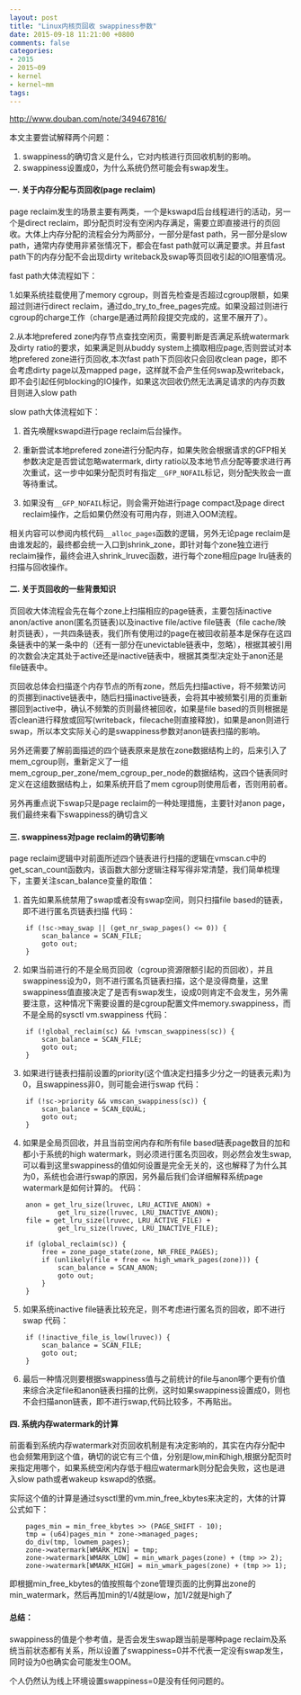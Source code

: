 ```yaml
---
layout: post
title: "Linux内核页回收 swappiness参数"
date: 2015-09-18 11:21:00 +0800
comments: false
categories:
- 2015
- 2015~09
- kernel
- kernel~mm
tags:
---
```

http://www.douban.com/note/349467816/


本文主要尝试解释两个问题：  
1. swappiness的确切含义是什么，它对内核进行页回收机制的影响。  
2. swappiness设置成0，为什么系统仍然可能会有swap发生。  

#### 一. 关于内存分配与页回收(page reclaim)

page reclaim发生的场景主要有两类，一个是kswapd后台线程进行的活动，另一个是direct reclaim，即分配页时没有空闲内存满足，需要立即直接进行的页回收。大体上内存分配的流程会分为两部分，一部分是fast path，另一部分是slow path，通常内存使用非紧张情况下，都会在fast path就可以满足要求。并且fast path下的内存分配不会出现dirty writeback及swap等页回收引起的IO阻塞情况。

fast path大体流程如下：

1.如果系统挂载使用了memory cgroup，则首先检查是否超过cgroup限额，如果超过则进行direct reclaim，通过do_try_to_free_pages完成。如果没超过则进行cgroup的charge工作（charge是通过两阶段提交完成的，这里不展开了）。

2.从本地prefered zone内存节点查找空闲页，需要判断是否满足系统watermark及dirty ratio的要求，如果满足则从buddy system上摘取相应page,否则尝试对本地prefered zone进行页回收,本次fast path下页回收只会回收clean page，即不会考虑dirty page以及mapped page，这样就不会产生任何swap及writeback，即不会引起任何blocking的IO操作，如果这次回收仍然无法满足请求的内存页数目则进入slow path

slow path大体流程如下：

1. 首先唤醒kswapd进行page reclaim后台操作。

2. 重新尝试本地prefered zone进行分配内存，如果失败会根据请求的GFP相关参数决定是否尝试忽略watermark, dirty ratio以及本地节点分配等要求进行再次重试，这一步中如果分配页时有指定`__GFP_NOFAIL`标记，则分配失败会一直等待重试。

3. 如果没有`__GFP_NOFAIL`标记，则会需开始进行page compact及page direct reclaim操作，之后如果仍然没有可用内存，则进入OOM流程。

相关内容可以参阅内核代码`__alloc_pages`函数的逻辑，另外无论page reclaim是由谁发起的，最终都会统一入口到shrink_zone，即针对每个zone独立进行reclaim操作，最终会进入shrink_lruvec函数，进行每个zone相应page lru链表的扫描与回收操作。

#### 二. 关于页回收的一些背景知识

页回收大体流程会先在每个zone上扫描相应的page链表，主要包括inactive anon/active anon(匿名页链表)以及inactive file/active file链表（file cache/映射页链表），一共四条链表，我们所有使用过的page在被回收前基本是保存在这四条链表中的某一条中的（还有一部分在unevictable链表中，忽略），根据其被引用的次数会决定其处于active还是inactive链表中，根据其类型决定处于anon还是file链表中。

页回收总体会扫描逐个内存节点的所有zone，然后先扫描active，将不频繁访问的页挪到inactive链表中，随后扫描inactive链表，会将其中被频繁引用的页重新挪回到active中，确认不频繁的页则最终被回收，如果是file based的页则根据是否clean进行释放或回写(writeback，filecache则直接释放)，如果是anon则进行swap，所以本文实际关心的是swappiness参数对anon链表扫描的影响。

另外还需要了解前面描述的四个链表原来是放在zone数据结构上的，后来引入了mem_cgroup则，重新定义了一组mem_cgroup_per_zone/mem_cgroup_per_node的数据结构，这四个链表同时定义在这组数据结构上，如果系统开启了mem cgroup则使用后者，否则用前者。

另外再重点说下swap只是page reclaim的一种处理措施，主要针对anon page，我们最终来看下swappiness的确切含义

#### 三. swappiness对page reclaim的确切影响

page reclaim逻辑中对前面所述四个链表进行扫描的逻辑在vmscan.c中的get_scan_count函数内，该函数大部分逻辑注释写得非常清楚，我们简单梳理下，主要关注scan_balance变量的取值：

1. 首先如果系统禁用了swap或者没有swap空间，则只扫描file based的链表，即不进行匿名页链表扫描
 代码：
```
	if (!sc->may_swap || (get_nr_swap_pages() <= 0)) {
		scan_balance = SCAN_FILE;
		goto out;
	}
```

2. 如果当前进行的不是全局页回收（cgroup资源限额引起的页回收），并且swappiness设为0，则不进行匿名页链表扫描，这个是没得商量，这里swappiness值直接决定了是否有swap发生，设成0则肯定不会发生，另外需要注意，这种情况下需要设置的是cgroup配置文件memory.swappiness，而不是全局的sysctl vm.swappiness
代码：
```
	if (!global_reclaim(sc) && !vmscan_swappiness(sc)) {
		scan_balance = SCAN_FILE;
		goto out;
	}
```

3. 如果进行链表扫描前设置的priority(这个值决定扫描多少分之一的链表元素)为0，且swappiness非0，则可能会进行swap
代码：
```
	if (!sc->priority && vmscan_swappiness(sc)) {
		scan_balance = SCAN_EQUAL;
		goto out;
	}
```

4. 如果是全局页回收，并且当前空闲内存和所有file based链表page数目的加和都小于系统的high watermark，则必须进行匿名页回收，则必然会发生swap,可以看到这里swappiness的值如何设置是完全无关的，这也解释了为什么其为0，系统也会进行swap的原因，另外最后我们会详细解释系统page watermark是如何计算的。
代码：
```
	anon = get_lru_size(lruvec, LRU_ACTIVE_ANON) +
			get_lru_size(lruvec, LRU_INACTIVE_ANON);
	file = get_lru_size(lruvec, LRU_ACTIVE_FILE) +
			get_lru_size(lruvec, LRU_INACTIVE_FILE);

	if (global_reclaim(sc)) {
		free = zone_page_state(zone, NR_FREE_PAGES);
		if (unlikely(file + free <= high_wmark_pages(zone))) {
			scan_balance = SCAN_ANON;
			goto out;
		}
	}
```

5. 如果系统inactive file链表比较充足，则不考虑进行匿名页的回收，即不进行swap
代码：
```
	if (!inactive_file_is_low(lruvec)) {
		scan_balance = SCAN_FILE;
		goto out;
	}
```

6. 最后一种情况则要根据swappiness值与之前统计的file与anon哪个更有价值来综合决定file和anon链表扫描的比例，这时如果swappiness设置成0，则也不会扫描anon链表，即不进行swap,代码比较多，不再贴出。

#### 四. 系统内存watermark的计算

前面看到系统内存watermark对页回收机制是有决定影响的，其实在内存分配中也会频繁用到这个值，确切的说它有三个值，分别是low,min和high,根据分配页时来指定用哪个，如果系统空闲内存低于相应watermark则分配会失败，这也是进入slow path或者wakeup kswapd的依据。

实际这个值的计算是通过sysctl里的vm.min_free_kbytes来决定的，大体的计算公式如下：

```
	pages_min = min_free_kbytes >> (PAGE_SHIFT - 10);
	tmp = (u64)pages_min * zone->managed_pages;
	do_div(tmp, lowmem_pages);
	zone->watermark[WMARK_MIN] = tmp;
	zone->watermark[WMARK_LOW] = min_wmark_pages(zone) + (tmp >> 2);
	zone->watermark[WMARK_HIGH] = min_wmark_pages(zone) + (tmp >> 1);
```

即根据min_free_kbytes的值按照每个zone管理页面的比例算出zone的min_watermark，然后再加min的1/4就是low，加1/2就是high了

#### 总结：

swappiness的值是个参考值，是否会发生swap跟当前是哪种page reclaim及系统当前状态都有关系，所以设置了swappiness=0并不代表一定没有swap发生，同时设为0也确实会可能发生OOM。

个人仍然认为线上环境设置swappiness=0是没有任何问题的。


